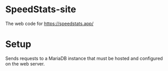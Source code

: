 # SpeedStats-site
The web code for https://speedstats.app/

# Setup
Sends requests to a MariaDB instance that must be hosted and configured on the web server.
